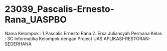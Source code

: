 # 23039_Pascalis-Ernesto-Rana_UASPBO
Nama Kelompok : 1.Pascalis Ernesto Rana 2. Ersa Juliansyah Permana 
Kelas : 3C Informatika
Kelompok dengan Project UAS 
APLIKASI-RESTORAN-SEDERHANA
